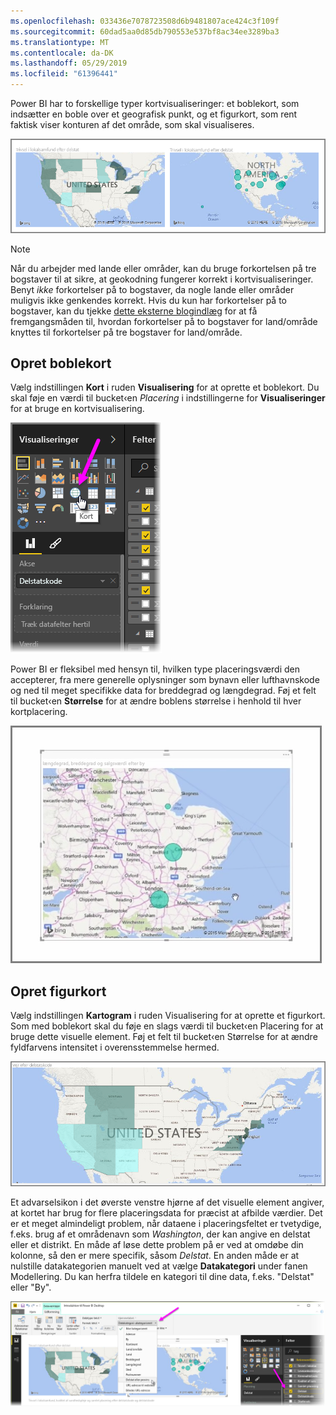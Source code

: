 ```yaml
---
ms.openlocfilehash: 033436e7078723508d6b9481807ace424c3f109f
ms.sourcegitcommit: 60dad5aa0d85db790553e537bf8ac34ee3289ba3
ms.translationtype: MT
ms.contentlocale: da-DK
ms.lasthandoff: 05/29/2019
ms.locfileid: "61396441"
---
```

Power BI har to forskellige typer kortvisualiseringer: et boblekort, som indsætter en boble over et geografisk punkt, og et figurkort, som rent faktisk viser konturen af det område, som skal visualiseres.

![](media/3-5-create-map-visualizations/3-5_1.png)

> [!NOTE]
> Når du arbejder med lande eller områder, kan du bruge forkortelsen på tre bogstaver til at sikre, at geokodning fungerer korrekt i kortvisualiseringer. Benyt *ikke* forkortelser på to bogstaver, da nogle lande eller områder muligvis ikke genkendes korrekt.
> Hvis du kun har forkortelser på to bogstaver, kan du tjekke [dette eksterne blogindlæg](https://blog.ailon.org/how-to-display-2-letter-country-data-on-a-power-bi-map-85fc738497d6#.yudauacxp) for at få fremgangsmåden til, hvordan forkortelser på to bogstaver for land/område knyttes til forkortelser på tre bogstaver for land/område.
> 
> 

## <a name="create-bubble-maps"></a>Opret boblekort
Vælg indstillingen **Kort** i ruden **Visualisering** for at oprette et boblekort. Du skal føje en værdi til bucket‹en *Placering* i indstillingerne for **Visualiseringer** for at bruge en kortvisualisering.

![](media/3-5-create-map-visualizations/3-5_2.png)

Power BI er fleksibel med hensyn til, hvilken type placeringsværdi den accepterer, fra mere generelle oplysninger som bynavn eller lufthavnskode og ned til meget specifikke data for breddegrad og længdegrad. Føj et felt til bucket‹en **Størrelse** for at ændre boblens størrelse i henhold til hver kortplacering.

![](media/3-5-create-map-visualizations/3-5_3.png)

## <a name="create-shape-maps"></a>Opret figurkort
Vælg indstillingen **Kartogram** i ruden Visualisering for at oprette et figurkort. Som med boblekort skal du føje en slags værdi til bucket‹en Placering for at bruge dette visuelle element. Føj et felt til bucket‹en Størrelse for at ændre fyldfarvens intensitet i overensstemmelse hermed.

![](media/3-5-create-map-visualizations/3-5_4.png)

Et advarselsikon i det øverste venstre hjørne af det visuelle element angiver, at kortet har brug for flere placeringsdata for præcist at afbilde værdier. Det er et meget almindeligt problem, når dataene i placeringsfeltet er tvetydige, f.eks. brug af et områdenavn som *Washington*, der kan angive en delstat eller et distrikt. En måde af løse dette problem på er ved at omdøbe din kolonne, så den er mere specifik, såsom *Delstat*. En anden måde er at nulstille datakategorien manuelt ved at vælge **Datakategori** under fanen Modellering. Du kan herfra tildele en kategori til dine data, f.eks. "Delstat" eller "By".

![](media/3-5-create-map-visualizations/3-5_5.png)

